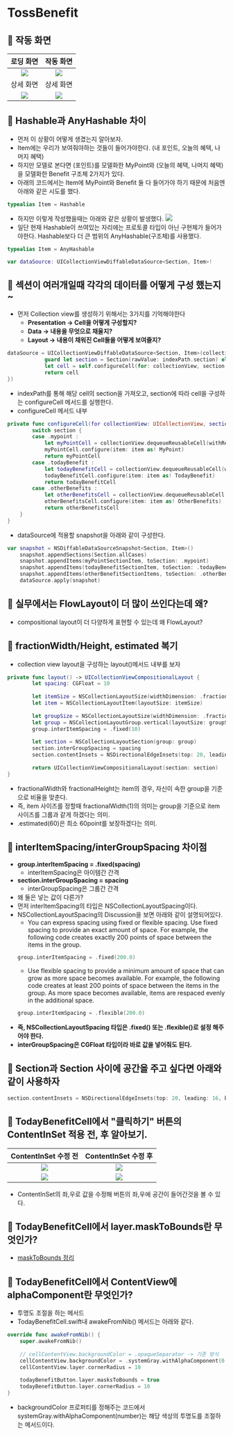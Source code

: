 # TossBenefit
## 🍎 작동 화면
| 로딩 화면 | 작동 화면 |
| :-: | :-: |
| ![](https://i.imgur.com/8lqFniA.gif)| ![](https://i.imgur.com/VpvTNWr.gif) |
| 상세 화면 | 상세 화면 |
| ![](https://i.imgur.com/WMBLncF.gif) | ![](https://i.imgur.com/KHkrSiK.gif) |

## 🍎 Hashable과 AnyHashable 차이
- 먼저 이 상황이 어떻게 생겼는지 알아보자.
- Item에는 우리가 보여줘야하는 것들이 들어가야한다. (내 포인트, 오늘의 혜택, 나머지 혜택)
- 하지만 모델로 본다면 (포인트)를 모델화한 MyPoint와 (오늘의 혜택, 나머지 혜택)을 모델화한 Benefit 구조체 2가지가 있다.
- 아래의 코드에서는 Item에 MyPoint와 Benefit 둘 다 들어가야 하기 때문에 처음엔 아래와 같은 시도를 했다.
```swift
typealias Item = Hashable
```
- 하지만 이렇게 작성했을때는 아래와 같은 상황이 발생했다.
![](https://i.imgur.com/cXr7jiU.png)
- 일단 현재 Hashable이 쓰여있는 자리에는 프로토콜 타입이 아닌 구현체가 들어가야한다. Hashable보다 더 큰 범위의 AnyHashable(구조체)를 사용했다.
```swift
typealias Item = AnyHashable

var dataSource: UICollectionViewDiffableDataSource<Section, Item>!
```

## 🍎 섹션이 여러개일때 각각의 데이터를 어떻게 구성 했는지~
- 먼저 Collection view를 생성하기 위해서는 3가지를 기억해야한다
    - **Presentation  -> Cell을 어떻게 구성할지?**
    - **Data          -> 내용을 무엇으로 채울지?**
    - **Layout        -> 내용이 채워진 Cell들을 어떻게 보여줄지?**
```swift
dataSource = UICollectionViewDiffableDataSource<Section, Item>(collectionView: collectionView, cellProvider: { [unowned self] collectionView, indexPath, item in
            guard let section = Section(rawValue: indexPath.section) else { return nil }
            let cell = self.configureCell(for: collectionView, section: section, item: item, indexPath: indexPath)
            return cell                                                                  
})
```
- indexPath를 통해 해당 cell의 section을 가져오고, section에 따라 cell을 구성하는 configureCell 메서드를 실행한다.
- configureCell 메서드 내부
```swift
private func configureCell(for collectionView: UICollectionView, section: Section, item: Item, indexPath: IndexPath) -> UICollectionViewCell? {
        switch section {
        case .mypoint :
            let myPointCell = collectionView.dequeueReusableCell(withReuseIdentifier: "MyPointCell", for: indexPath) as! MyPointCell
            myPointCell.configure(item: item as! MyPoint)
            return myPointCell
        case .todayBenefit :
            let todayBenefitCell = collectionView.dequeueReusableCell(withReuseIdentifier: "TodayBenefitCell", for: indexPath) as! TodayBenefitCell
            todayBenefitCell.configure(item: item as! TodayBenefit)
            return todayBenefitCell
        case .otherBenefits :
            let otherBenefitsCell = collectionView.dequeueReusableCell(withReuseIdentifier: "OtherBenefitsCell", for: indexPath) as! OtherBenefitsCell
            otherBenefitsCell.configure(item: item as! OtherBenefits)
            return otherBenefitsCell
    }
}
```
- dataSource에 적용할 snapshot을 아래와 같이 구성한다.
```swift
var snapshot = NSDiffableDataSourceSnapshot<Section, Item>()
    snapshot.appendSections(Section.allCases)
    snapshot.appendItems(myPointSectionItem, toSection: .mypoint)
    snapshot.appendItems(todayBenefitSectionItem, toSection: .todayBenefit)
    snapshot.appendItems(otherBenefitSectionItems, toSection: .otherBenefits)
    dataSource.apply(snapshot)
```

## 🍎 실무에서는 FlowLayout이 더 많이 쓰인다는데 왜?

- compositional layout이 더 다양하게 표현할 수 있는데 왜 FlowLayout?

## 🍎 fractionWidth/Height, estimated 복기
- collection view layout을 구성하는 layout()메서드 내부를 보자
```swift
private func layout() -> UICollectionViewCompositionalLayout {
        let spacing: CGFloat = 10
        
        let itemSize = NSCollectionLayoutSize(widthDimension: .fractionalWidth(1), heightDimension: .estimated(60))
        let item = NSCollectionLayoutItem(layoutSize: itemSize)
        
        let groupSize = NSCollectionLayoutSize(widthDimension: .fractionalWidth(1), heightDimension: .estimated(60))
        let group = NSCollectionLayoutGroup.vertical(layoutSize: groupSize, subitems: [item])
        group.interItemSpacing = .fixed(10)
        
        let section = NSCollectionLayoutSection(group: group)
        section.interGroupSpacing = spacing
        section.contentInsets = NSDirectionalEdgeInsets(top: 20, leading: 16, bottom: 0, trailing: 16)
        
        return UICollectionViewCompositionalLayout(section: section)
}
```
- fractionalWidth와 fractionalHeight는 item의 경우, 자신이 속한 group을 기준으로 비율을 맞춘다.
- 즉, item 사이즈를 정할때 fractionalWidth(1)의 의미는 group을 기준으로 item 사이즈를 그룹과 같게 하겠다는 의미.
- .estimated(60)은 최소 60point를 보장하겠다는 의미.

## 🍎 interItemSpacing/interGroupSpacing 차이점

- **group.interItemSpacing = .fixed(spacing)**
    - interItemSpacing은 아이템간 간격
- **section.interGroupSpacing = spacing**
    - interGroupSpacing은 그룹간 간격
- 왜 둘은 넣는 값이 다른가?
- 먼저 interItemSpacing의 타입은 NSCollectionLayoutSpacing이다. 
- NSCollectionLayoutSpacing의 Discussion을 보면 아래와 같이 설명되어있다.
    - You can express spacing using fixed or flexible spacing. Use fixed spacing to provide an exact amount of space. For example, the following code creates exactly 200 points of space between the items in the group.
    ```swift
    group.interItemSpacing = .fixed(200.0)
    ```
    - Use flexible spacing to provide a minimum amount of space that can grow as more space becomes available. For example, the following code creates at least 200 points of space between the items in the group. As more space becomes available, items are respaced evenly in the additional space.
    ```swift
    group.interItemSpacing = .flexible(200.0)
    ```
- **즉, NSCollectionLayoutSpacing 타입은 .fixed() 또는 .flexible()로 설정 해주어야 한다.**
- **interGroupSpacing은 CGFloat 타입이라 바로 값을 넣어줘도 된다.**

## 🍎 Section과 Section 사이에 공간을 주고 싶다면 아래와 같이 사용하자
```swift
section.contentInsets = NSDirectionalEdgeInsets(top: 20, leading: 16, bottom: 0, trailing: 16)
```

## 🍎 TodayBenefitCell에서 "클릭하기" 버튼의 ContentInSet 적용 전, 후 알아보기.


|         ContentInSet 수정 전         |         ContentInSet 수정 후         |
|:------------------------------------:|:------------------------------------:|
| ![](https://i.imgur.com/fogpFO8.png) | ![](https://i.imgur.com/dsPBtvX.png) |
| ![](https://i.imgur.com/SeYaee3.png) | ![](https://i.imgur.com/8LkTnsb.png) |

- ContentInSet의 좌,우로 값을 수정해 버튼의 좌,우에 공간이 들어간것을 볼 수 있다.

## 🍎 TodayBenefitCell에서 layer.maskToBounds란 무엇인가?
- [maskToBounds 정리](https://github.com/KayAhn0126/iOS-Study/tree/main/UI/UIView/ClipsToBounds-MasksToBounds)

## 🍎 TodayBenefitCell에서 ContentView에 alphaComponent란 무엇인가?
- 투명도 조절을 하는 메서드
- TodayBenefitCell.swift내 awakeFromNib() 메서드는 아래와 같다.
```swift
override func awakeFromNib() {
    super.awakeFromNib()
        
    // cellContentView.backgroundColor = .opaqueSeparator -> 기존 방식
    cellContentView.backgroundColor = .systemGray.withAlphaComponent(0.3)
    cellContentView.layer.cornerRadius = 10
        
    todayBenefitButton.layer.masksToBounds = true
    todayBenefitButton.layer.cornerRadius = 10
}
```
- backgroundColor 프로퍼티를 정해주는 코드에서 systemGray.withAlphaComponent(number)는 해당 색상의 투명도를 조절하는 메서드이다.
